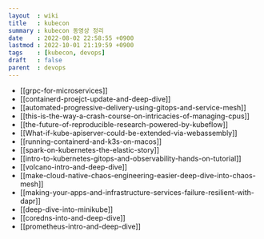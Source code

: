 ```yaml
---
layout  : wiki
title   : kubecon
summary : kubecon 동영상 정리
date    : 2022-08-02 22:58:55 +0900
lastmod : 2022-10-01 21:19:59 +0900
tags    : [kubecon, devops]
draft   : false
parent  : devops
---
```


- [[grpc-for-microservices]]
- [[containerd-proejct-update-and-deep-dive]]
- [[automated-progressive-delivery-using-gitops-and-service-mesh]]
- [[this-is-the-way-a-crash-course-on-intricacies-of-managing-cpus]]
- [[the-future-of-reproducible-research-powered-by-kubeflow]]
- [[What-if-kube-apiserver-could-be-extended-via-webassembly]]
- [[running-containerd-and-k3s-on-macos]]
- [[spark-on-kubernetes-the-elastic-story]]
- [[intro-to-kubernetes-gitops-and-observability-hands-on-tutorial]]
- [[volcano-intro-and-deep-dive]]
- [[make-cloud-native-chaos-engineering-easier-deep-dive-into-chaos-mesh]]
- [[making-your-apps-and-infrastructure-services-failure-resilient-with-dapr]]
- [[deep-dive-into-minikube]]
- [[coredns-into-and-deep-dive]]
- [[prometheus-intro-and-deep-dive]]
